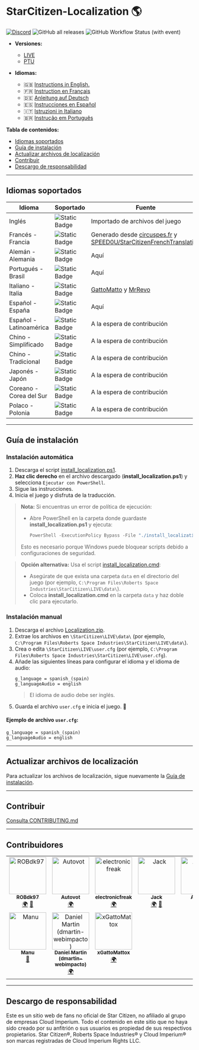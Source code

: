 # StarCitizen-Localization 🌎

[![Discord](https://img.shields.io/discord/1185135396112322620?logo=discord&label=discord)](https://discord.gg/Gbvz9fTmZU)
![GitHub all releases](https://img.shields.io/github/downloads/Dymerz/StarCitizen-Localization/total)
![GitHub Workflow Status (with event)](https://img.shields.io/github/actions/workflow/status/Dymerz/StarCitizen-Localization/.github%2Fworkflows%2Fvalidate-global-ini.yaml?event=push&label=INI%20Validation&link=https%3A%2F%2Fgithub.com%2FDymerz%2FStarCitizen-Localization%2Factions%2Fworkflows%2Fvalidate-global-ini.yaml)

- **Versiones:**
  - [LIVE](https://github.com/Dymerz/StarCitizen-Localization/blob/main/README_es.md)
  - [PTU](https://github.com/Dymerz/StarCitizen-Localization/blob/ptu/README_es.md)

- **Idiomas:**
  - 🇬🇧 [Instructions in English.](README.md)
  - 🇫🇷 [Instruction en Français](README_fr.md)
  - 🇩🇪 [Anleitung auf Deutsch](README_de.md)
  - 🇪🇸 [Instrucciones en Español](README_es.md)
  - 🇮🇹 [Istruzioni in Italiano](README_it.md)
  - 🇧🇷 [Instrução em Português](README_ptbr.md)

**Tabla de contenidos:**
- [Idiomas soportados](#idiomas-soportados)
- [Guía de instalación](#guía-de-instalación)
- [Actualizar archivos de localización](#actualizar-archivos-de-localización)
- [Contribuir](#contribuir)
- [Descargo de responsabilidad](#descargo-de-responsabilidad)

---

## Idiomas soportados

| Idioma                  | Soportado   | Fuente |
|--------------------------|-------------|--------|
| Inglés                  | ![Static Badge](https://img.shields.io/badge/4.0.2-LIVE-brightgreen) | Importado de archivos del juego |
| Francés - Francia       | ![Static Badge](https://img.shields.io/badge/4.0.2-LIVE-brightgreen) | Generado desde [circuspes.fr](https://traduction.circuspes.fr) y [SPEED0U/StarCitizenFrenchTranslation](https://github.com/SPEED0U/StarCitizenFrenchTranslation) |
| Alemán - Alemania       | ![Static Badge](https://img.shields.io/badge/4.1.0-PTU-brightgreen) | Aquí |
| Portugués - Brasil      | ![Static Badge](https://img.shields.io/badge/4.0.2-LIVE-brightgreen) | Aquí |
| Italiano - Italia       | ![Static Badge](https://img.shields.io/badge/3.24.1-LIVE-yellow) | [GattoMatto](https://robertsspaceindustries.com/citizens/GattoMatto) y [MrRevo](https://robertsspaceindustries.com/citizens/MrRevo) |
| Español - España        | ![Static Badge](https://img.shields.io/badge/3.23.1a-LIVE-orange) | Aquí |
| Español - Latinoamérica | ![Static Badge](https://img.shields.io/badge/x.xx.x-LIVE-darkred) | A la espera de contribución |
| Chino - Simplificado    | ![Static Badge](https://img.shields.io/badge/x.xx.x-LIVE-darkred) | A la espera de contribución |
| Chino - Tradicional     | ![Static Badge](https://img.shields.io/badge/x.xx.x-LIVE-darkred) | A la espera de contribución |
| Japonés - Japón         | ![Static Badge](https://img.shields.io/badge/x.xx.x-LIVE-darkred) | A la espera de contribución |
| Coreano - Corea del Sur | ![Static Badge](https://img.shields.io/badge/x.xx.x-LIVE-darkred) | A la espera de contribución |
| Polaco - Polonia        | ![Static Badge](https://img.shields.io/badge/x.xx.x-LIVE-darkred) | A la espera de contribución |

---

## Guía de instalación

### Instalación automática

1. Descarga el script [install_localization.ps1](https://github.com/Dymerz/StarCitizen-Localization/releases/latest/download/install_localization.ps1).
2. **Haz clic derecho** en el archivo descargado (**install_localization.ps1**) y selecciona `Ejecutar con PowerShell`.
3. Sigue las instrucciones.
4. Inicia el juego y disfruta de la traducción.

> **Nota:** Si encuentras un error de política de ejecución:
> - Abre PowerShell en la carpeta donde guardaste **install_localization.ps1** y ejecuta:
>   ```powershell
>   PowerShell -ExecutionPolicy Bypass -File "./install_localization.ps1"
>   ```
> Esto es necesario porque Windows puede bloquear scripts debido a configuraciones de seguridad.

> **Opción alternativa:** Usa el script [install_localization.cmd](https://github.com/Dymerz/StarCitizen-Localization/releases/latest/download/install_localization.cmd):
> - Asegúrate de que exista una carpeta `data` en el directorio del juego (por ejemplo, `C:\Program Files\Roberts Space Industries\StarCitizen\LIVE\data\`).
> - Coloca **install_localization.cmd** en la carpeta `data` y haz doble clic para ejecutarlo.

### Instalación manual

1. Descarga el archivo [Localization.zip](https://github.com/Dymerz/StarCitizen-Localization/releases/latest/download/Localization.zip).
2. Extrae los archivos en `\StarCitizen\LIVE\data\` (por ejemplo, `C:\Program Files\Roberts Space Industries\StarCitizen\LIVE\data\`).
3. Crea o edita `\StarCitizen\LIVE\user.cfg` (por ejemplo, `C:\Program Files\Roberts Space Industries\StarCitizen\LIVE\user.cfg`).
4. Añade las siguientes líneas para configurar el idioma y el idioma de audio:
   ```plaintext
   g_language = spanish_(spain)
   g_languageAudio = english
   ```
   > El idioma de audio debe ser inglés.
5. Guarda el archivo `user.cfg` e inicia el juego. 🚀

#### Ejemplo de archivo `user.cfg`:
```plaintext
g_language = spanish_(spain)
g_languageAudio = english
```

---

## Actualizar archivos de localización

Para actualizar los archivos de localización, sigue nuevamente la [Guía de instalación](#guía-de-instalación).

---

## Contribuir

[Consulta CONTRIBUTING.md](CONTRIBUTING.md)

---

## Contribuidores
<!-- ALL-CONTRIBUTORS-LIST:START - Do not remove or modify this section -->
<!-- prettier-ignore-start -->
<!-- markdownlint-disable -->
<table>
  <tbody>
    <tr>
      <td align="center" valign="top" width="14.28%"><a href="https://github.com/ROBdk97"><img src="https://avatars.githubusercontent.com/u/9892024?v=4?s=100" width="100px;" alt="ROBdk97"/><br /><sub><b>ROBdk97</b></sub></a><br /><a href="#translation-ROBdk97" title="Translation">🌍</a> <a href="#projectManagement-ROBdk97" title="Project Management">📆</a></td>
      <td align="center" valign="top" width="14.28%"><a href="https://github.com/Autovot"><img src="https://avatars.githubusercontent.com/u/87210193?v=4?s=100" width="100px;" alt="Autovot"/><br /><sub><b>Autovot</b></sub></a><br /><a href="#translation-Autovot" title="Translation">🌍</a></td>
      <td align="center" valign="top" width="14.28%"><a href="https://github.com/electronicfreak"><img src="https://avatars.githubusercontent.com/u/11193801?v=4?s=100" width="100px;" alt="electronicfreak"/><br /><sub><b>electronicfreak</b></sub></a><br /><a href="#translation-electronicfreak" title="Translation">🌍</a></td>
      <td align="center" valign="top" width="14.28%"><a href="https://github.com/Jack-mk"><img src="https://avatars.githubusercontent.com/u/22667101?v=4?s=100" width="100px;" alt="Jack"/><br /><sub><b>Jack</b></sub></a><br /><a href="#translation-Jack-mk" title="Translation">🌍</a> <a href="#projectManagement-Jack-mk" title="Project Management">📆</a></td>
      <td align="center" valign="top" width="14.28%"><a href="https://github.com/Auhrus"><img src="https://avatars.githubusercontent.com/u/57270834?v=4?s=100" width="100px;" alt="Auhrus"/><br /><sub><b>Auhrus</b></sub></a><br /><a href="#translation-Auhrus" title="Translation">🌍</a> <a href="#projectManagement-Auhrus" title="Project Management">📆</a></td>
      <td align="center" valign="top" width="14.28%"><a href="https://github.com/Nxzzin"><img src="https://avatars.githubusercontent.com/u/148262077?v=4?s=100" width="100px;" alt="Nxzzin"/><br /><sub><b>Nxzzin</b></sub></a><br /><a href="#translation-Nxzzin" title="Translation">🌍</a></td>
      <td align="center" valign="top" width="14.28%"><a href="https://github.com/InterPlay02"><img src="https://avatars.githubusercontent.com/u/23037423?v=4?s=100" width="100px;" alt="InterPlay"/><br /><sub><b>InterPlay</b></sub></a><br /><a href="#translation-InterPlay02" title="Translation">🌍</a></td>
    </tr>
    <tr>
      <td align="center" valign="top" width="14.28%"><a href="https://github.com/Brill65"><img src="https://avatars.githubusercontent.com/u/8363399?v=4?s=100" width="100px;" alt="Manu"/><br /><sub><b>Manu</b></sub></a><br /><a href="#review-Brill65" title="Reviewed Pull Requests">👀</a></td>
      <td align="center" valign="top" width="14.28%"><a href="https://github.com/danidomen"><img src="https://avatars.githubusercontent.com/u/5998908?v=4?s=100" width="100px;" alt="Daniel Martin (dmartin-webimpacto)"/><br /><sub><b>Daniel Martin (dmartin-webimpacto)</b></sub></a><br /><a href="#translation-danidomen" title="Translation">🌍</a></td>
	  <td align="center" valign="top" width="14.28%"><a href="https://github.com/xGattoMattox"><img src="https://avatars.githubusercontent.com/u/149336969?v=4?s=100" width="100px;" alt="xGattoMattox"/><br /><sub><b>xGattoMattox</b></sub></a><br /><a href="#translation-xGattoMattox" title="Translation">🌍</a></td>
    </tr>
  </tbody>
</table>

<!-- markdownlint-restore -->
<!-- prettier-ignore-end -->

<!-- ALL-CONTRIBUTORS-LIST:END -->

---

## Descargo de responsabilidad

Este es un sitio web de fans no oficial de Star Citizen, no afiliado al grupo de empresas Cloud Imperium. Todo el contenido en este sitio que no haya sido creado por su anfitrión o sus usuarios es propiedad de sus respectivos propietarios. Star Citizen®, Roberts Space Industries® y Cloud Imperium® son marcas registradas de Cloud Imperium Rights LLC.
